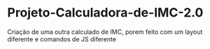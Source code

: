 # Projeto-Calculadora-de-IMC-2.0
 Criação de uma outra calculado de IMC, porem feito com um layout diferente e comandos de JS diferente
